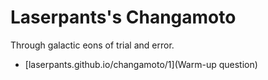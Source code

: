 # Laserpants's Changamoto

Through galactic eons of trial and error.

* [laserpants.github.io/changamoto/1](Warm-up question)
